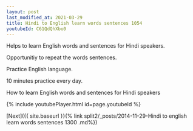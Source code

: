 ```yaml
---
layout: post
last_modified_at: 2021-03-29
title: Hindi to English learn words sentences 1054 
youtubeId: C61QdQhXbo0
---
```

 
 
Helps to learn English words and sentences for Hindi speakers.

Opportunitiy to repeat the words sentences. 

Practice English language. 
 
10 minutes practice every day. 
 
How to learn English words and sentences for Hindi speakers 
 
{% include youtubePlayer.html id=page.youtubeId %}
 
 
[Next]({{ site.baseurl }}{% link  split2/_posts/2014-11-29-Hindi to english learn words sentences 1300 .md%})
 
